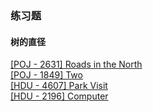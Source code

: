 ### 练习题
#### 树的直径
[[POJ - 2631] Roads in the North ](./Roads_In_The_North.md)   
[[POJ - 1849] Two ](./Two.md)   
[[HDU - 4607] Park Visit ](./Park_Visit.md)  
[[HDU - 2196] Computer](./Computer.md)
